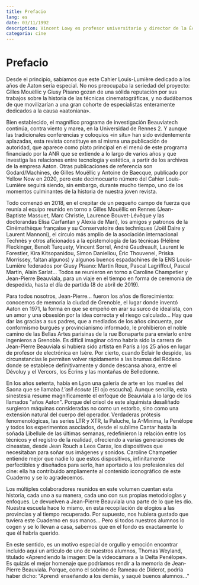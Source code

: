 ```yaml
---
title: Prefacio
lang: es
date: 03/11/1992
description: Vincent Lowy es profesor universitario y director de la École nationale supérieure (ENS) Louis-Lumière. Sus actividades de investigación forman parte del Eje ISOR del Centro de Historia del Siglo XIX (París 1 - Universidad de la Sorbona - EA 3550) y se centran en las relaciones entre la historia y el cine y las representaciones sociales y memoriales. Ha dirigido varias colecciones de libros sobre la historia y la estética del cine en Le Bord de l'eau Éditions, donde ha publicado sobre todo Marcel Ophuls (2008), Cinéma et mondialisation (2011) y, más recientemente, con Arnaud Duprat, La Maman et la putain, politique de l'intime (2020).
categoria: cine
---
```


# Prefacio

Desde el principio, sabíamos que este Cahier Louis-Lumière dedicado a los años de Aaton sería especial. No nos preocupaba la seriedad del proyecto: Gilles Mouëllic y Giusy Pisano gozan de una sólida reputación por sus trabajos sobre la historia de las técnicas cinematográficas, y no dudábamos de que movilizarían a una gran cohorte de especialistas enteramente dedicados a la causa «aatoniana».

Bien establecido, el magnífico programa de investigación Beauviatech continúa, contra viento y marea, en la Universidad de Rennes 2. Y aunque las tradicionales conferencias y coloquios «in situ» han sido evidentemente aplazadas, esta revista constituye en sí misma una publicación de autoridad, que aparece como plato principal en el menú de este programa financiado por la ANR que se extiende a lo largo de varios años y que investiga las relaciones entre tecnología y estética, a partir de los archivos de la empresa Aaton. Otras publicaciones de referencia son Godard/Machines, de Gilles Mouëllic y Antoine de Baecque, publicado por Yellow Now en 2020, pero este decimocuarto número del Cahier Louis-Lumière seguirá siendo, sin embargo, durante mucho tiempo, uno de los momentos culminantes de la historia de nuestra joven revista.

Todo comenzó en 2018, en el crepitar de un pequeño campo de fuerza que reunía al equipo reunido en torno a Gilles Mouëllic en Rennes (Jean-Baptiste Massuet, Marc Christie, Laurence Bouvet-Lévêque y las doctorandas Elisa Carfantan y Alexia de Mari), los amigos y patronos de la Cinémathèque française y su Conservatoire des techniques (Joël Daire y Laurent Mannoni), el círculo más amplio de la asociación internacional Technès y otros aficionados a la epistemología de las técnicas (Hélène Fleckinger, Benoît Turquety, Vincent Sorrel, André Gaudreault, Laurent le Forestier, Kira Kitsopanidou, Simon Daniellou, Éric Thouvenel, Priska Morrissey, faltan algunos) y algunos buenos espadachines de la ENS Louis-Lumière federados por Giusy Pisano: Martin Roux, Pascal Lagriffoul, Pascal Martin, Alain Sarlat... Todos se reunieron en torno a Caroline Champetier y Jean-Pierre Beauviala, para un viaje en el tiempo en forma de ceremonia de despedida, hasta el día de partida (8 de abril de 2019).

Para todos nosotros, Jean-Pierre... fueron los años de florecimiento: conocemos de memoria la ciudad de Grenoble, el lugar donde inventó Aaton en 1971, la forma en que se empeñó en arar su surco de idealista, con un amor y una obsesión por la idea correcta y el riesgo calculado... Hay que dar las gracias a sus padres, que a mediados de los años cincuenta, por conformismo burgués y provincianismo informado, le prohibieron el noble camino de las Bellas Artes parisinas de la rue Bonaparte para enviarlo entre ingenieros a Grenoble. Es difícil imaginar cómo habría sido la carrera de Jean-Pierre Beauviala si hubiera sido artista en París a los 25 años en lugar de profesor de electrónica en Isère. Por cierto, cuando Éclair le despide, las circunstancias le permiten volver rápidamente a las brumas del Ródano donde se establece definitivamente y donde descansa ahora, entre el Dévoluy y el Vercors, los Écrins y las montañas de Belledonne.

En los años setenta, había en Lyon una galería de arte en los muelles del Saona que se llamaba *L'œil écoute* [El ojo escucha]. Aunque sencilla, esta sinestesia resume magníficamente el enfoque de Beauviala a lo largo de los llamados "años Aaton". Porque del crisol de este alquimista desaliñado surgieron máquinas consideradas no como un estorbo, sino como una extensión natural del cuerpo del operador. Verdaderas prótesis fenomenológicas, las series LTR y XTR, la Paluche, la A-Minima, la Penélope y todos los experimentos asociados, desde el sublime Cantar hasta la soñada Libellule de las últimas semanas, redefinieron la relación entre los técnicos y el registro de la realidad, ofreciendo a varias generaciones de cineastas, desde Jean Rouch a Leos Carax, los dispositivos que necesitaban para soñar sus imágenes y sonidos. Caroline Champetier entiende mejor que nadie lo que estos dispositivos, infinitamente perfectibles y diseñados para serlo, han aportado a los profesionales del cine: ella ha contribuido ampliamente al contenido iconográfico de este Cuaderno y se lo agradecemos.

Los múltiples colaboradores reunidos en este volumen cuentan esta historia, cada uno a su manera, cada uno con sus propias metodologías y enfoques. Le devuelven a Jean-Pierre Beauviala una parte de lo que les dio. Nuestra escuela hace lo mismo, en esta recopilación de elogios a las provincias y al tiempo recuperado. Por supuesto, nos hubiera gustado que tuviera este Cuaderno en sus manos... Pero si todos nuestros alumnos lo cogen y se lo llevan a casa, sabemos que en el fondo es exactamente lo que él habría querido.

En este sentido, es un motivo especial de orgullo y emoción encontrar incluido aquí un artículo de uno de nuestros alumnos, Thomas Weyland, titulado «Aprendiendo la imagen: De la videocámara a la Delta Penélope». Es quizás el mejor homenaje que podríamos rendir a la memoria de Jean-Pierre Beauviala. Porque, como el sobrino de Rameau de Diderot, podría haber dicho: "Aprendí enseñando a los demás, y saqué buenos alumnos..."


